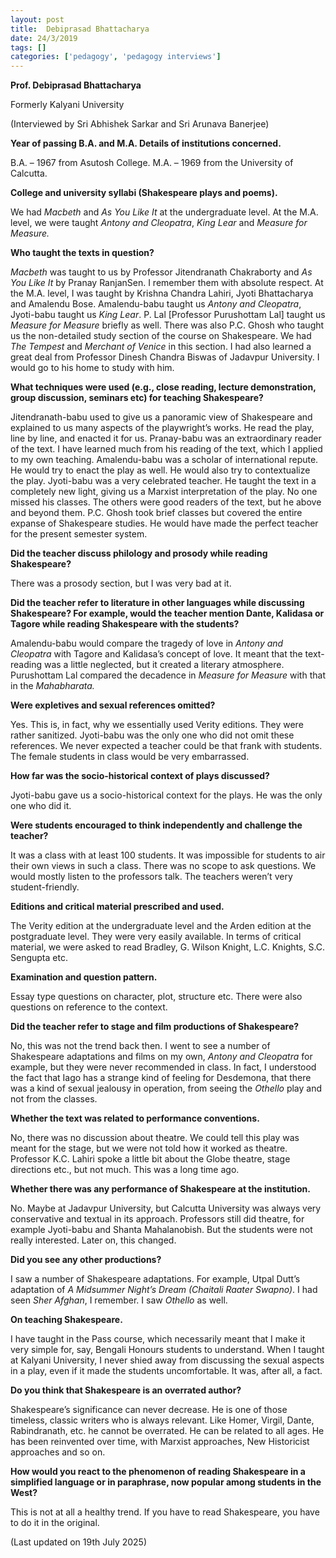 ```yaml
---
layout: post
title:  Debiprasad Bhattacharya
date: 24/3/2019
tags: []
categories: ['pedagogy', 'pedagogy interviews']
---
```


**Prof. Debiprasad Bhattacharya**

Formerly Kalyani University

(Interviewed by Sri Abhishek Sarkar and Sri Arunava Banerjee)

**Year of passing B.A. and M.A. Details of institutions concerned.**

B.A. – 1967 from Asutosh College. M.A. – 1969 from the University of Calcutta.

**College and university syllabi (Shakespeare plays and poems).**

We had *Macbeth* and *As You Like It* at the undergraduate level. At the M.A. level, we were taught *Antony and Cleopatra*, *King Lear* and *Measure for Measure.*

**Who taught the texts in question?**

*Macbeth* was taught to us by Professor Jitendranath Chakraborty and *As You Like It* by Pranay RanjanSen. I remember them with absolute respect. At the M.A. level, I was taught by Krishna Chandra Lahiri, Jyoti Bhattacharya and Amalendu Bose. Amalendu-babu taught us *Antony and Cleopatra*, Jyoti-babu taught us *King Lear*. P. Lal [Professor Purushottam Lal] taught us *Measure for Measure* briefly as well. There was also P.C. Ghosh who taught us the non-detailed study section of the course on Shakespeare. We had *The Tempest* and *Merchant of Venice* in this section. I had also learned a great deal from Professor Dinesh Chandra Biswas of Jadavpur University. I would go to his home to study with him.

**What techniques were used (e.g., close reading, lecture demonstration, group discussion, seminars etc) for teaching Shakespeare?**

Jitendranath-babu used to give us a panoramic view of Shakespeare and explained to us many aspects of the playwright’s works. He read the play, line by line, and enacted it for us. Pranay-babu was an extraordinary reader of the text. I have learned much from his reading of the text, which I applied to my own teaching. Amalendu-babu was a scholar of international repute. He would try to enact the play as well. He would also try to contextualize the play. Jyoti-babu was a very celebrated teacher. He taught the text in a completely new light, giving us a Marxist interpretation of the play. No one missed his classes. The others were good readers of the text, but he above and beyond them. P.C. Ghosh took brief classes but covered the entire expanse of Shakespeare studies. He would have made the perfect teacher for the present semester system.

**Did the teacher discuss philology and prosody while reading Shakespeare?**

There was a prosody section, but I was very bad at it.

**Did the teacher refer to literature in other languages while discussing Shakespeare? For example, would the teacher mention Dante, Kalidasa or Tagore while reading Shakespeare with the students?**

Amalendu-babu would compare the tragedy of love in *Antony and Cleopatra* with Tagore and Kalidasa’s concept of love. It meant that the text-reading was a little neglected, but it created a literary atmosphere. Purushottam Lal compared the decadence in *Measure for Measure* with that in the *Mahabharata.*

**Were expletives and sexual references omitted?**

Yes. This is, in fact, why we essentially used Verity editions. They were rather sanitized. Jyoti-babu was the only one who did not omit these references. We never expected a teacher could be that frank with students. The female students in class would be very embarrassed.

**How far was the socio-historical context of plays discussed?**

Jyoti-babu gave us a socio-historical context for the plays. He was the only one who did it.

**Were students encouraged to think independently and challenge the teacher?**

It was a class with at least 100 students. It was impossible for students to air their own views in such a class. There was no scope to ask questions. We would mostly listen to the professors talk. The teachers weren’t very student-friendly.

**Editions and critical material prescribed and used.**

The Verity edition at the undergraduate level and the Arden edition at the postgraduate level. They were very easily available. In terms of critical material, we were asked to read Bradley, G. Wilson Knight, L.C. Knights, S.C. Sengupta etc.

**Examination and question pattern.**

Essay type questions on character, plot, structure etc. There were also questions on reference to the context.

**Did the teacher refer to stage and film productions of Shakespeare?**

No, this was not the trend back then. I went to see a number of Shakespeare adaptations and films on my own, *Antony and Cleopatra* for example, but they were never recommended in class. In fact, I understood the fact that Iago has a strange kind of feeling for Desdemona, that there was a kind of sexual jealousy in operation, from seeing the *Othello* play and not from the classes.

**Whether the text was related to performance conventions.**

No, there was no discussion about theatre. We could tell this play was meant for the stage, but we were not told how it worked as theatre. Professor K.C. Lahiri spoke a little bit about the Globe theatre, stage directions etc., but not much. This was a long time ago.

**Whether there was any performance of Shakespeare at the institution.**

No. Maybe at Jadavpur University, but Calcutta University was always very conservative and textual in its approach. Professors still did theatre, for example Jyoti-babu and Shanta Mahalanobish. But the students were not really interested. Later on, this changed.

**Did you see any other productions?**

I saw a number of Shakespeare adaptations. For example, Utpal Dutt’s adaptation of *A Midsummer Night’s Dream (Chaitali Raater Swapno)*. I had seen *Sher Afghan*, I remember. I saw *Othello* as well.

**On teaching Shakespeare.**

I have taught in the Pass course, which necessarily meant that I make it very simple for, say, Bengali Honours students to understand. When I taught at Kalyani University, I never shied away from discussing the sexual aspects in a play, even if it made the students uncomfortable. It was, after all, a fact.

**Do you think that Shakespeare is an overrated author?**

Shakespeare’s significance can never decrease. He is one of those timeless, classic writers who is always relevant. Like Homer, Virgil, Dante, Rabindranath, etc. he cannot be overrated. He can be related to all ages. He has been reinvented over time, with Marxist approaches, New Historicist approaches and so on.

**How would you react to the phenomenon of reading Shakespeare in a simplified language or in paraphrase, now popular among students in the West?**

This is not at all a healthy trend. If you have to read Shakespeare, you have to do it in the original.

(Last updated on 19th July 2025)
